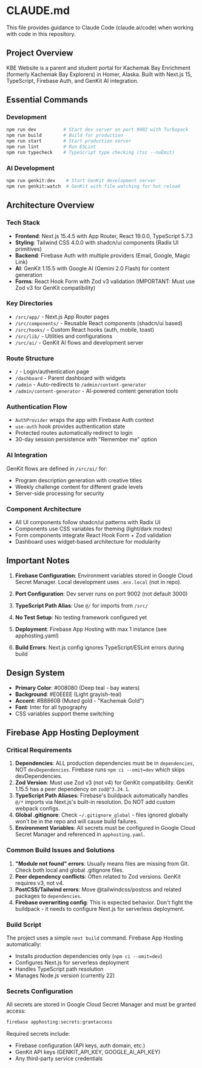 # CLAUDE.md

This file provides guidance to Claude Code (claude.ai/code) when working with code in this repository.

## Project Overview

KBE Website is a parent and student portal for Kachemak Bay Enrichment (formerly Kachemak Bay Explorers) in Homer, Alaska. Built with Next.js 15, TypeScript, Firebase Auth, and GenKit AI integration.

## Essential Commands

### Development

```bash
npm run dev          # Start dev server on port 9002 with Turbopack
npm run build        # Build for production
npm run start        # Start production server
npm run lint         # Run ESLint
npm run typecheck    # TypeScript type checking (tsc --noEmit)
```

### AI Development

```bash
npm run genkit:dev    # Start GenKit development server
npm run genkit:watch  # GenKit with file watching for hot reload
```

## Architecture Overview

### Tech Stack

- **Frontend**: Next.js 15.4.5 with App Router, React 19.0.0, TypeScript 5.7.3
- **Styling**: Tailwind CSS 4.0.0 with shadcn/ui components (Radix UI primitives)
- **Backend**: Firebase Auth with multiple providers (Email, Google, Magic Link)
- **AI**: GenKit 1.15.5 with Google AI (Gemini 2.0 Flash) for content generation
- **Forms**: React Hook Form with Zod v3 validation (IMPORTANT: Must use Zod v3 for GenKit compatibility)

### Key Directories

- `/src/app/` - Next.js App Router pages
- `/src/components/` - Reusable React components (shadcn/ui based)
- `/src/hooks/` - Custom React hooks (auth, mobile, toast)
- `/src/lib/` - Utilities and configurations
- `/src/ai/` - GenKit AI flows and development server

### Route Structure

- `/` - Login/authentication page
- `/dashboard` - Parent dashboard with widgets
- `/admin` - Auto-redirects to `/admin/content-generator`
- `/admin/content-generator` - AI-powered content generation tools

### Authentication Flow

- `AuthProvider` wraps the app with Firebase Auth context
- `use-auth` hook provides authentication state
- Protected routes automatically redirect to login
- 30-day session persistence with "Remember me" option

### AI Integration

GenKit flows are defined in `/src/ai/` for:

- Program description generation with creative titles
- Weekly challenge content for different grade levels
- Server-side processing for security

### Component Architecture

- All UI components follow shadcn/ui patterns with Radix UI
- Components use CSS variables for theming (light/dark modes)
- Form components integrate React Hook Form + Zod validation
- Dashboard uses widget-based architecture for modularity

## Important Notes

1. **Firebase Configuration**: Environment variables stored in Google Cloud Secret Manager. Local development uses `.env.local` (not in repo).

2. **Port Configuration**: Dev server runs on port 9002 (not default 3000)

3. **TypeScript Path Alias**: Use `@/` for imports from `/src/`

4. **No Test Setup**: No testing framework configured yet

5. **Deployment**: Firebase App Hosting with max 1 instance (see apphosting.yaml)

6. **Build Errors**: Next.js config ignores TypeScript/ESLint errors during build

## Design System

- **Primary Color**: #008080 (Deep teal - bay waters)
- **Background**: #E0EEEE (Light grayish-teal)
- **Accent**: #B8860B (Muted gold - "Kachemak Gold")
- **Font**: Inter for all typography
- CSS variables support theme switching

## Firebase App Hosting Deployment

### Critical Requirements

1. **Dependencies**: ALL production dependencies must be in `dependencies`, NOT `devDependencies`. Firebase runs `npm ci --omit=dev` which skips devDependencies.
2. **Zod Version**: Must use Zod v3 (not v4) for GenKit compatibility. GenKit 1.15.5 has a peer dependency on `zod@^3.24.1`.
3. **TypeScript Path Aliases**: Firebase's buildpack automatically handles `@/*` imports via Next.js's built-in resolution. Do NOT add custom webpack configs.
4. **Global .gitignore**: Check `~/.gitignore_global` - files ignored globally won't be in the repo and will cause build failures.
5. **Environment Variables**: All secrets must be configured in Google Cloud Secret Manager and referenced in `apphosting.yaml`.

### Common Build Issues and Solutions

1. **"Module not found" errors**: Usually means files are missing from Git. Check both local and global .gitignore files.
2. **Peer dependency conflicts**: Often related to Zod versions. GenKit requires v3, not v4.
3. **PostCSS/Tailwind errors**: Move @tailwindcss/postcss and related packages to `dependencies`.
4. **Firebase overwriting config**: This is expected behavior. Don't fight the buildpack - it needs to configure Next.js for serverless deployment.

### Build Script

The project uses a simple `next build` command. Firebase App Hosting automatically:

- Installs production dependencies only (`npm ci --omit=dev`)
- Configures Next.js for serverless deployment
- Handles TypeScript path resolution
- Manages Node.js version (currently 22)

### Secrets Configuration

All secrets are stored in Google Cloud Secret Manager and must be granted access:

```bash
firebase apphosting:secrets:grantaccess
```

Required secrets include:

- Firebase configuration (API keys, auth domain, etc.)
- GenKit API keys (GENKIT_API_KEY, GOOGLE_AI_API_KEY)
- Any third-party service credentials
